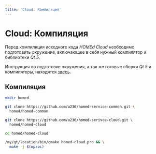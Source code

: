 ```yaml
---
title: 'Cloud: Компиляция'
---
```


# Cloud: Компиляция

Перед компиляция исходного кода _HOMEd Cloud_ необходимо подготовить окружение, включающее в себя нужный компилятор и библиотеки _Qt 5_.

Инструкция по подготовке окружения, а так же готовые сборки _Qt 5_ и компиляторы, находятся [здесь](/common/build/).

## Компиляция

```sh
mkdir homed
```

```sh
git clone https://github.com/u236/homed-service-common.git \
  homed/homed-common
```

```sh
git clone https://github.com/u236/homed-serivce-cloud.git \
  homed/homed-cloud
```

```sh
cd homed/homed-cloud
```

```sh
/my/qt/location/bin/qmake homed-cloud.pro && \
  make -j $(nproc)
```
